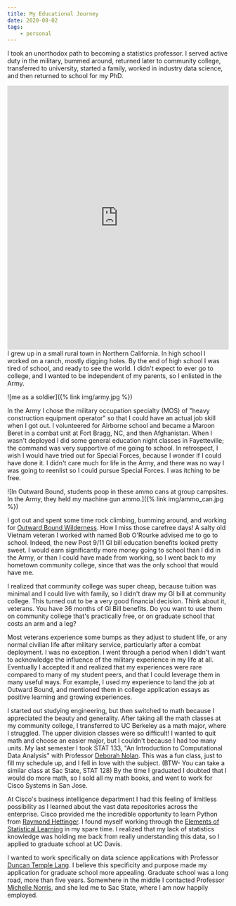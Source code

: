 ```yaml
---
title: My Educational Journey
date: 2020-08-02
tags:
    - personal
---
```


I took an unorthodox path to becoming a statistics professor.
I served active duty in the military, bummed around, returned later to community college, transferred to university, started a family, worked in industry data science, and then returned to school for my PhD.

<iframe seamless="seamless" style="width: 100%; border: none; display: block; max-width: 768px; height: 600px;" src="https://getyarn.io/yarn-clip/embed/8c90e7d7-9877-4f5b-83d3-c43f2c6e7a6d?autoplay=false"> </iframe>
I grew up in a small rural town in Northern California.
In high school I worked on a ranch, mostly digging holes.
By the end of high school I was tired of school, and ready to see the world.
I didn't expect to ever go to college, and I wanted to be independent of my parents, so I enlisted in the Army.

![me as a soldier]({% link img/army.jpg %})

In the Army I chose the military occupation specialty (MOS) of "heavy construction equipment operator" so that I could have an actual job skill when I got out.
I volunteered for Airborne school and became a Maroon Beret in a combat unit at Fort Bragg, NC, and then Afghanistan.
When I wasn't deployed I did some general education night classes in Fayetteville; the command was very supportive of me going to school.
In retrospect, I wish I would have tried out for Special Forces, because I wonder if I could have done it.
I didn't care much for life in the Army, and there was no way I was going to reenlist so I could pursue Special Forces. I was itching to be free.

![In Outward Bound, students poop in these ammo cans at group campsites. In the Army, they held my machine gun ammo.]({% link img/ammo_can.jpg %})

I got out and spent some time rock climbing, bumming around, and working for [Outward Bound Wilderness](https://www.outwardbound.org/).
How I miss those carefree days!
A salty old Vietnam veteran I worked with named Bob O'Rourke advised me to go to school.
Indeed, the new Post 9/11 GI bill education benefits looked pretty sweet.
I would earn significantly more money going to school than I did in the Army, or than I could have made from working, so I went back to my hometown community college, since that was the only school that would have me.

I realized that community college was super cheap, because tuition was minimal and I could live with family, so I didn't draw my GI bill at community college.
This turned out to be a very good financial decision.
Think about it, veterans.
You have 36 months of GI Bill benefits.
Do you want to use them on community college that's practically free, or on graduate school that costs an arm and a leg?

Most veterans experience some bumps as they adjust to student life, or any normal civilian life after military service, particularly after a combat deployment.
I was no exception.
I went through a period when I didn't want to acknowledge the influence of the military experience in my life at all.
Eventually I accepted it and realized that my experiences were rare compared to many of my student peers, and that I could leverage them in many useful ways.
For example, I used my experience to land the job at Outward Bound, and mentioned them in college application essays as positive learning and growing experiences.

I started out studying engineering, but then switched to math because I appreciated the beauty and generality.
After taking all the math classes at my community college, I transferred to UC Berkeley as a math major, where I struggled.
The upper division classes were so difficult!
I wanted to quit math and choose an easier major, but I couldn't because I had too many units.
My last semester I took STAT 133, "An Introduction to Computational Data Analysis" with Professor [Deborah Nolan](https://data.berkeley.edu/people/deborah-nolan).
This was a fun class, just to fill my schedule up, and I fell in love with the subject.
(BTW- You can take a similar class at Sac State, STAT 128)
By the time I graduated I doubted that I would do more math, so I sold all my math books, and went to work for Cisco Systems in San Jose.

At Cisco's business intelligence department I had this feeling of limitless possibility as I learned about the vast data repositories across the enterprise.
Cisco provided me the incredible opportunity to learn Python from [Raymond Hettinger](https://twitter.com/raymondh).
I found myself working through the [Elements of Statistical Learning](https://web.stanford.edu/~hastie/ElemStatLearn/) in my spare time.
I realized that my lack of statistics knowledge was holding me back from really understanding this data, so I applied to graduate school at UC Davis.

I wanted to work specifically on data science applications with Professor [Duncan Temple Lang](http://www.stat.ucdavis.edu/~duncan/).
I believe this specificity and purpose made my application for graduate school more appealing.
Graduate school was a long road, more than five years.
Somewhere in the middle I contacted Professor [Michelle Norris](https://www.csus.edu/indiv/n/norrisa/), and she led me to Sac State, where I am now happily employed.
